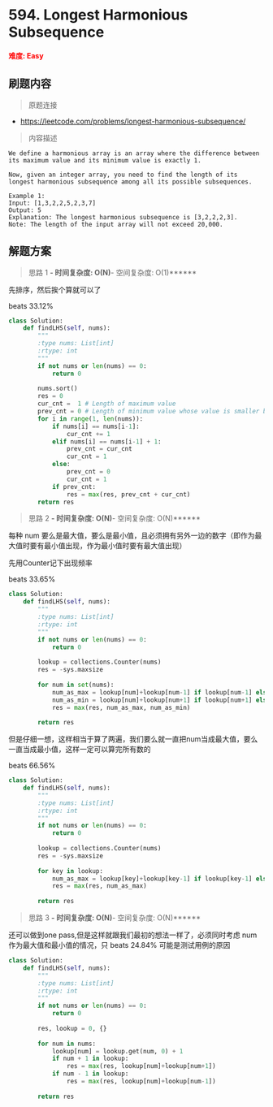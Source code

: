 # 594. Longest Harmonious Subsequence

**<font color=red>难度: Easy</font>**

## 刷题内容

> 原题连接

* https://leetcode.com/problems/longest-harmonious-subsequence/

> 内容描述

```
We define a harmonious array is an array where the difference between its maximum value and its minimum value is exactly 1.

Now, given an integer array, you need to find the length of its longest harmonious subsequence among all its possible subsequences.

Example 1:
Input: [1,3,2,2,5,2,3,7]
Output: 5
Explanation: The longest harmonious subsequence is [3,2,2,2,3].
Note: The length of the input array will not exceed 20,000.
```

## 解题方案

> 思路 1
******- 时间复杂度: O(N)******- 空间复杂度: O(1)******

先排序，然后挨个算就可以了

beats 33.12%

```python
class Solution:
    def findLHS(self, nums):
        """
        :type nums: List[int]
        :rtype: int
        """
        if not nums or len(nums) == 0:
            return 0
        
        nums.sort()
        res = 0
        cur_cnt =  1 # Length of maximum value
        prev_cnt = 0 # Length of minimum value whose value is smaller by 1
        for i in range(1, len(nums)):
            if nums[i] == nums[i-1]:
                cur_cnt += 1
            elif nums[i] == nums[i-1] + 1:
                prev_cnt = cur_cnt
                cur_cnt = 1
            else:
                prev_cnt = 0
                cur_cnt = 1
            if prev_cnt:
                res = max(res, prev_cnt + cur_cnt)
        return res
```


> 思路 2
******- 时间复杂度: O(N)******- 空间复杂度: O(N)******

每种 num 要么是最大值，要么是最小值，且必须拥有另外一边的数字（即作为最大值时要有最小值出现，作为最小值时要有最大值出现）

先用Counter记下出现频率

beats 33.65%

```python
class Solution:
    def findLHS(self, nums):
        """
        :type nums: List[int]
        :rtype: int
        """
        if not nums or len(nums) == 0:
            return 0
        
        lookup = collections.Counter(nums)
        res = -sys.maxsize
        
        for num in set(nums):
            num_as_max = lookup[num]+lookup[num-1] if lookup[num-1] else 0
            num_as_min = lookup[num]+lookup[num+1] if lookup[num+1] else 0
            res = max(res, num_as_max, num_as_min)
            
        return res
```

但是仔细一想，这样相当于算了两遍，我们要么就一直把num当成最大值，要么一直当成最小值，这样一定可以算完所有数的

beats 66.56%

```python
class Solution:
    def findLHS(self, nums):
        """
        :type nums: List[int]
        :rtype: int
        """
        if not nums or len(nums) == 0:
            return 0
        
        lookup = collections.Counter(nums)
        res = -sys.maxsize
        
        for key in lookup:
            num_as_max = lookup[key]+lookup[key-1] if lookup[key-1] else 0
            res = max(res, num_as_max)
            
        return res
```

> 思路 3
******- 时间复杂度: O(N)******- 空间复杂度: O(N)******

还可以做到one pass,但是这样就跟我们最初的想法一样了，必须同时考虑 num 作为最大值和最小值的情况，只 beats 24.84% 可能是测试用例的原因

```python
class Solution:
    def findLHS(self, nums):
        """
        :type nums: List[int]
        :rtype: int
        """
        if not nums or len(nums) == 0:
            return 0
        
        res, lookup = 0, {}
        
        for num in nums:
            lookup[num] = lookup.get(num, 0) + 1
            if num + 1 in lookup:
                res = max(res, lookup[num]+lookup[num+1])
            if num - 1 in lookup:
                res = max(res, lookup[num]+lookup[num-1])
            
        return res
```
